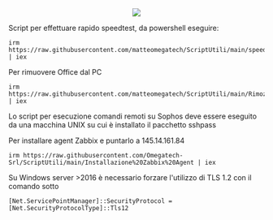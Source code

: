 <div align="center">
<img src="https://encrypted-tbn0.gstatic.com/images?q=tbn:ANd9GcT3HkrFkToxF0Hgrq_-LdbaUvDcHcNehHhQug&s" />
</div>

Script per effettuare rapido speedtest, da powershell eseguire:

```
irm https://raw.githubusercontent.com/matteomegatech/ScriptUtili/main/speedtest | iex
```

Per rimuovere Office dal PC

```
irm https://raw.githubusercontent.com/matteomegatech/ScriptUtili/main/RimozioneMSOffice | iex
```

Lo script per esecuzione comandi remoti su Sophos deve essere eseguito da una macchina UNIX su cui è installato il pacchetto sshpass

Per installare agent Zabbix e puntarlo a 145.14.161.84

```
irm https://raw.githubusercontent.com/Omegatech-Srl/ScriptUtili/main/Installazione%20Zabbix%20Agent | iex
```

Su Windows server >2016 è necessario forzare l'utilizzo di TLS 1.2 con il comando sotto
```
[Net.ServicePointManager]::SecurityProtocol = [Net.SecurityProtocolType]::Tls12
```
